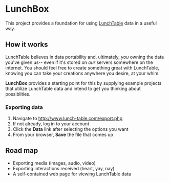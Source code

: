LunchBox
========

This project provides a foundation for using [LunchTable](http://www.lunch-table.com/) data in a useful way.

## How it works

LunchTable believes in data portability and, ultimately, _you_ owning the data you've given us-- even if it's stored on _our_ servers somewhere on the internet.
You should feel free to create something great with LunchTable, knowing you can take your creations anywhere you desire, at your whim.

**LunchBox** provides a starting point for this by supplying example projects that utilize LunchTable data and intend to get you thinking about possiblities.

### Exporting data

1. Navigate to http://www.lunch-table.com/export.php
2. If not already, log in to your account
3. Click the **Data** link after selecting the options you want
4. From your browser, **Save** the file that comes up

## Road map

* Exporting media (images, audio, video)
* Exporting interactions received (heart, yay, nay)
* A self-contained web page for viewing LunchTable data
